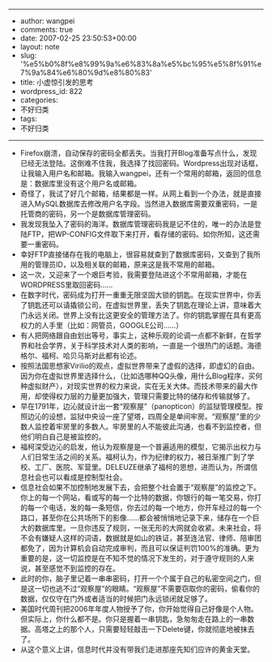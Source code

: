- --
- author: wangpei
- comments: true
- date: 2007-02-25 23:50:53+00:00
- layout: note
- slug: '%e5%b0%8f%e8%99%9a%e6%83%8a%e5%bc%95%e5%8f%91%e7%9a%84%e6%80%9d%e8%80%83'
- title: 小虚惊引发的思考
- wordpress_id: 822
- categories:
- 不好归类
- tags:
- 不好归类
- --
- Firefox崩溃，自动保存的密码全都丢失。当我打开Blog准备写点什么，发现已经无法登陆。这倒难不住我，我选择了找回密码。Wordpress出现对话框，让我输入用户名和邮箱。我输入wangpei，还有一个常用的邮箱，返回的信息是：数据库里没有这个用户名或邮箱。
- 奇怪了，我试了好几个邮箱，结果都是一样。从网上看到一个办法，就是直接进入MySQL数据库去修改用户名字段。当然进入数据库需要双重密码，一是托管商的密码，另一个是数据库管理密码。
- 我发现我坠入了密码的海洋。数据库管理密码我是记不住的，唯一的办法是登陆FTP，把WP-CONFIG文件取下来打开，看存储的密码。如你所知，这还需要一重密码。
- 幸好FTP直接储存在我的电脑上，很容易就查到了数据库密码，又查到了我所用的管理员ID，以及相关联的邮箱，原来这是我不常用的邮箱。
- 这一次，又迎来了一个艰巨考验，我需要登陆进这个不常用邮箱，才能在WORDPRESS里取回密码……
- 在数字时代，密码成为打开一重重无限坚固大锁的钥匙。在现实世界中，你丢了钥匙还可以请撬锁公司，在虚拟世界里，丢失了钥匙在理论上讲，意味着大门永远关闭。世界上没有比这更安全的管理方法了。你的钥匙掌握在具有更高权力的人手里（比如：网管员，GOOGLE公司......）
- 有人把网络跟自由划出等号，事实上，这种乐观的论调一点都不新鲜，在哲学界和社会学界，关于科学技术对人类的影响，一直是一个很热门的话题。海德格尔、福柯、哈贝马斯对此都有论述。
- 按照法国思想家Virilio的观点，虚拟世界带来了虚假的选择，即虚幻的自由。因为你在虚拟世界里选择什么，（比如选哪种QQ头像，用什么Blog程序，买何种虚拟财产），对现实世界的权力来说，实在无关大体。而技术带来的最大作用，却使得权力层的力量更加强大，管理只需要比特的储存和传输就够了。
- 早在1791年，边沁就设计出一套“观察屋”（panopticon）的监狱管理模型。按照边沁的设想，监狱中央设一座了望塔，四周全是单间牢房。“观察屋”里的少数人监控着牢房里的多数人。牢房里的人不能彼此沟通，也看不到监控者，但他们明白自己是被监控的。
- 福柯深受边沁的启发，他认为观察屋是一个普遍适用的模型，它揭示出权力与人们日常生活之间的关系。福柯认为，作为纪律的权力，被日渐推广到了学校、工厂、医院、军营里。DELEUZE继承了福柯的思想，进而认为，所谓信息社会也可以看成是控制型社会。
- 信息社会如果不加控制地发展下去，会把整个社会置于“观察屋”的监控之下。你上的每一个网站，看或写的每一个比特的数据，你银行的每一笔交易，你打的每一个电话，发的每一条短信，你去过的每一个地方，你开车经过的每一个路口，甚至你在公共场所下的影像……都会被悄悄地记录下来，储存在一个巨大的数据库里。一旦你违反了规则，一张无形的大网就会收紧。未来社会，将不会有嫌疑人这样的词语，数据就是如山的铁证，甚至连法官、律师、陪审团都免了，因为计算机会自动完成审判，而且可以保证判罚100%的准确。更为重要的是，这一切监控是在不知不觉的情况下发生的，对于遵守规则的人来说，甚至感觉不到监控的存在。
- 此时的你，脑子里记着一串串密码，打开一个个属于自己的私密空间之门，但是这一切也逃不过“观察屋”的眼睛。“观察屋”不需要窃取你的密码，偷看你的数据，仅仅守在门外或者适当的时候把门永远锁闭就足够了。
- 美国时代周刊把2006年年度人物授予了你，你开始觉得自己好像是个人物。但实际上，你什么都不是。你只是握着一串钥匙，急匆匆走在路上的一串数据。高塔之上的那个人，只需要轻轻敲击一下Delete键，你就彻底地被抹去了。
- 从这个意义上讲，信息时代并没有带我们走进那座先知们应许的黄金天堂。
